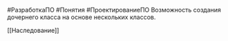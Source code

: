 #РазработкаПО #Понятия #ПроектированиеПО 
Возможность создания дочернего класса на основе нескольких классов.

[[Наследование]]
